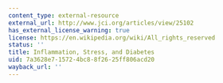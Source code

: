 ```yaml
---
content_type: external-resource
external_url: http://www.jci.org/articles/view/25102
has_external_license_warning: true
license: https://en.wikipedia.org/wiki/All_rights_reserved
status: ''
title: Inflammation, Stress, and Diabetes
uid: 7a3628e7-1572-4bc8-8f26-25ff806acd20
wayback_url: ''
---
```

